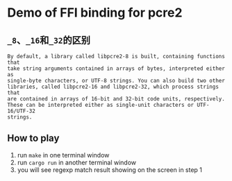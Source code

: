 # Demo of FFI binding for pcre2

## `_8`、`_16`和`_32`的区别

    By default, a library called libpcre2-8 is built, containing functions that
    take string arguments contained in arrays of bytes, interpreted either as
    single-byte characters, or UTF-8 strings. You can also build two other
    libraries, called libpcre2-16 and libpcre2-32, which process strings that
    are contained in arrays of 16-bit and 32-bit code units, respectively.
    These can be interpreted either as single-unit characters or UTF-16/UTF-32
    strings.

## How to play

1. run `make` in one terminal window
2. run `cargo run` in another terminal window
3. you will see regexp match result showing on the screen in step 1